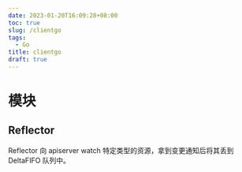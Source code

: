 ```yaml
---
date: 2023-01-20T16:09:28+08:00
toc: true
slug: /clientgo
tags:
  - Go
title: clientgo
draft: true
---
```


# 模块

## Reflector

Reflector 向 apiserver watch 特定类型的资源，拿到变更通知后将其丢到 DeltaFIFO 队列中。
